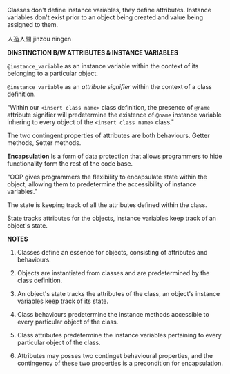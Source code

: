 Classes don't define instance variables, they define attributes.
Instance variables don't exist prior to an object being created and value being assigned to them.

人造人間 jinzou ningen

**DINSTINCTION B/W ATTRIBUTES & INSTANCE VARIABLES**

`@instance_variable` as an instance variable within the context of its belonging to a particular object.

`@instance_variable` as an *attribute signifier* within the context of a class definition.


"Within our `<insert class name>` class definition, the presence of `@name`  attribute signifier will predetermine the existence of `@name` instance variable inhering to every object of the `<insert class name>` class."

The two contingent properties of attributes are both behaviours.
Getter methods, Setter methods.


**Encapsulation**
Is a form of data protection that allows programmers to hide functionality form the rest of the code base.

"OOP gives programmers the flexibility to encapsulate state within the object, allowing them to predetermine the accessibility of instance variables."


The state is keeping track of all the attributes defined within the class.


State tracks attributes for the objects, instance variables keep track of an object's state.


**NOTES**

1. Classes define an essence for objects, consisting of attributes and behaviours.

2. Objects are instantiated from classes and are predetermined by the class definition.

3. An object's state tracks the attributes of the class, an object's instance variables keep track of its state.

4. Class behaviours predetermine the instance methods accessible to every particular object of the class.

5. Class attributes predetermine the instance variables pertaining to every particular object of the class.

6. Attributes may posses two continget behavioural properties, and the contingency of these two properties is a precondition for encapsulation.

